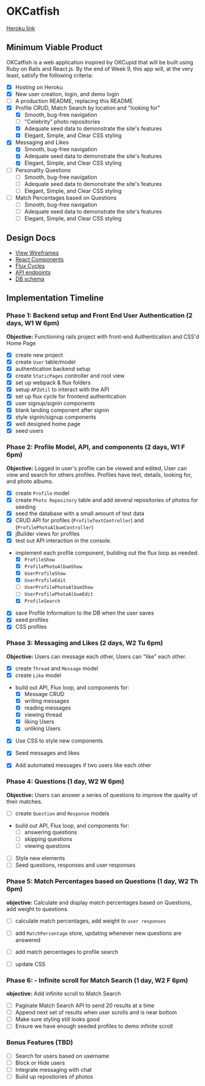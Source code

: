 # OKCatfish

[Heroku link][heroku]

[heroku]: http://okcatfish.herokuapp.com

## Minimum Viable Product

OKCatfish is a web application inspired by OKCupid that will be built using Ruby on Rails and React.js. By the end of Week 9, this app will, at the very least, satisfy the following criteria:

- [x] Hosting on Heroku
- [x] New user creation, login, and demo login
- [ ] A production README, replacing this README
- [x] Profile CRUD, Match Search by location and "looking for"
  - [x] Smooth, bug-free navigation
  - [ ] "Celebrity" photo repositories
  - [x] Adequate seed data to demonstrate the site's features
  - [x] Elegant, Simple, and Clear CSS styling
- [x] Messaging and Likes
  - [x] Smooth, bug-free navigation
  - [x] Adequate seed data to demonstrate the site's features
  - [x] Elegant, Simple, and Clear CSS styling
- [ ] Personality Questions
  - [ ] Smooth, bug-free navigation
  - [ ] Adequate seed data to demonstrate the site's features
  - [ ] Elegant, Simple, and Clear CSS styling
- [ ] Match Percentages based on Questions
  - [ ] Smooth, bug-free navigation
  - [ ] Adequate seed data to demonstrate the site's features
  - [ ] Elegant, Simple, and Clear CSS styling

## Design Docs
* [View Wireframes][views]
* [React Components][components]
* [Flux Cycles][flux-cycles]
* [API endpoints][api-endpoints]
* [DB schema][schema]

[views]: docs/views.md
[components]: docs/components.md
[flux-cycles]: docs/flux-cycles.md
[api-endpoints]: docs/api-endpoints.md
[schema]: docs/schema.md

## Implementation Timeline

### Phase 1: Backend setup and Front End User Authentication (2 days, W1 W 6pm)

**Objective:** Functioning rails project with front-end Authentication and CSS'd Home Page

- [x] create new project
- [x] create `User` table/model
- [x] authentication backend setup
- [x] create `StaticPages` controller and root view
- [x] set up webpack & flux folders
- [x] setup `APIUtil` to interact with the API
- [x] set up flux cycle for frontend authentication
- [x] user signup/signin components
- [x] blank landing component after signin
- [x] style signin/signup components
- [x] well designed home page
- [x] seed users

### Phase 2: Profile Model, API, and components (2 days, W1 F 6pm)

**Objective:** Logged in user's profile can be viewed and edited,
User can view and search for others profiles. Profiles have text, details, looking for, and photo albums.

- [x] create `Profile` model
- [x] create `Photo Repository` table and add several repositories of photos for seeding
- [x] seed the database with a small amount of test data
- [x] CRUD API for profiles (`ProfileTextController`) and (`ProfilePhotoAlbumController`)
- [x] jBuilder views for profiles
- [x] test out API interaction in the console.
- implement each profile component, building out the flux loop as needed.
  - [x] `ProfileShow`
  - [x] `ProfilePhotoAlbumShow`
  - [x] `UserProfileShow`
  - [x] `UserProfileEdit`
  - [ ] `UserProfilePhotoAlbumShow`
  - [ ] `UserProfilePhotoAlbumEdit`
  - [x] `ProfileSearch`
- [x] save Profile Information to the DB when the user saves
- [x] seed profiles
- [x] CSS profiles

### Phase 3: Messaging and Likes (2 days, W2 Tu 6pm)

**Objective:** Users can message each other, Users can "like" each other.

- [x] create `Thread` and `Message` model
- [x] create `Like` model
- build out API, Flux loop, and components for:
  - [x] Message CRUD
  - [x] writing messages
  - [x] reading messages
  - [x] viewing thread
  - [x] liking Users
  - [x] unliking Users
- [x] Use CSS to style new components
- [x] Seed messages and likes
- [x] Add automated messages if two users like each other


### Phase 4: Questions (1 day, W2 W 6pm)

**Objective:** Users can answer a series of questions to improve the quality of their matches.

- [ ] create `Question` and `Response` models
- build out API, Flux loop, and components for:
  - [ ] answering questions
  - [ ] skipping questions
  - [ ] viewing questions
- [ ] Style new elements
- [ ] Seed questions, responses and user responses

### Phase 5: Match Percentages based on Questions (1 day, W2 Th 6pm)

**objective:** Calculate and display match percentages based on Questions, add weight to questions.

- [ ] calculate match percentages, add weight to `user responses`
- [ ] add `MatchPercentage` store, updating whenever new questions are answered
- [ ] add match percentages to profile search
- [ ] update CSS


### Phase 6: - Infinite scroll for Match Search (1 day, W2 F 6pm)

**objective:** Add infinite scroll to Match Search

- [ ] Paginate Match Search API to send 20 results at a time
- [ ] Append next set of results when user scrolls and is near bottom
- [ ] Make sure styling still looks good
- [ ] Ensure we have enough seeded profiles to demo infinite scroll

### Bonus Features (TBD)
- [ ] Search for users based on username
- [ ] Block or Hide users
- [ ] Integrate messaging with chat
- [ ] Build up repositories of photos

[phase-one]: docs/phases/phase1.md
[phase-two]: docs/phases/phase2.md
[phase-three]: docs/phases/phase3.md
[phase-four]: docs/phases/phase4.md
[phase-five]: docs/phases/phase5.md
[phase-six]: docs/phases/phase6.md
